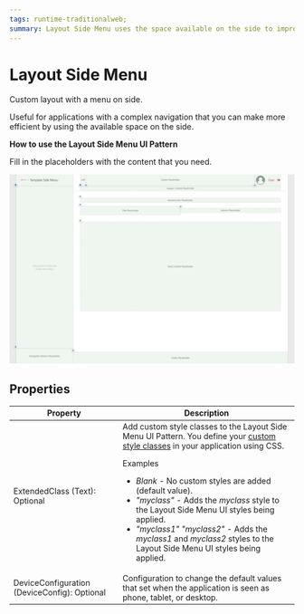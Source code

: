 ```yaml
---
tags: runtime-traditionalweb; 
summary: Layout Side Menu uses the space available on the side to improve navigation. 
---
```


# Layout Side Menu

Custom layout with a menu on side.

Useful for applications with a complex navigation that you can make more efficient by using the available space on the side. 

**How to use the Layout Side Menu UI Pattern**

Fill in the placeholders with the content that you need. 

![](<images/layout-sm-2-ss.png?width=600>)

## Properties

| **Property** |  **Description** |  
|---|---|
| ExtendedClass (Text): Optional |  Add custom style classes to the Layout Side Menu UI Pattern. You define your [custom style classes](../../../../../develop/ui/look-feel/css.md) in your application using CSS. <p>Examples <ul><li>_Blank_ - No custom styles are added (default value).</li><li>_"myclass"_ - Adds the _myclass_ style to the Layout Side Menu UI styles being applied.</li><li>_"myclass1" "myclass2"_ - Adds the _myclass1_ and _myclass2_ styles to the Layout Side Menu UI styles being applied.</li></ul></p> |
| DeviceConfiguration (DeviceConfig): Optional |  Configuration to change the default values that set when the application is seen as phone, tablet, or desktop. | 


